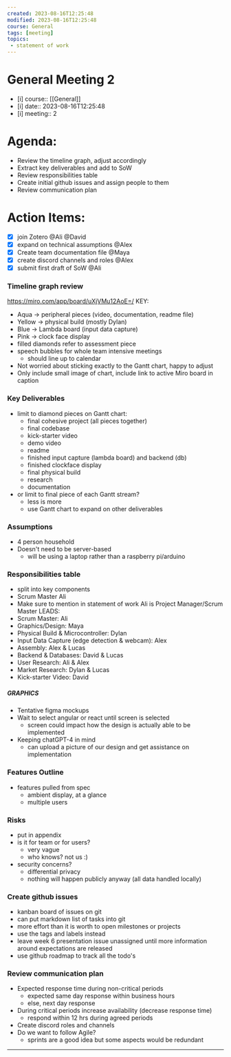 ```yaml
---
created: 2023-08-16T12:25:48
modified: 2023-08-16T12:25:48
course: General
tags: [meeting]
topics:
 - statement of work
---
```

# General Meeting 2
- [i] course:: [[General]]
- [i] date:: 2023-08-16T12:25:48
- [i] meeting:: 2

# Agenda:
- Review the timeline graph, adjust accordingly
- Extract key deliverables and add to SoW
- Review responsibilities table
- Create initial github issues and assign people to them
- Review communication plan
# Action Items:
- [x] join  Zotero @Ali @David
- [x] expand on technical assumptions @Alex
- [x] Create team documentation file @Maya
- [x] create discord channels and roles @Alex
- [x] submit first draft of SoW @Ali
### Timeline graph review
https://miro.com/app/board/uXjVMu12AoE=/
KEY:
- Aqua -> peripheral pieces (video, documentation, readme file)
- Yellow -> physical build (mostly Dylan)
- Blue -> Lambda board (input data capture) 
- Pink -> clock face display
- filled diamonds refer to assessment piece
- speech bubbles for whole team intensive meetings
	- should line up to calendar
- Not worried about sticking exactly to the Gantt chart, happy to adjust 
- Only include small image of chart, include link to active Miro board in caption
### Key Deliverables
- limit to diamond pieces on Gantt chart:
	- final cohesive project (all pieces together)
	- final codebase
	- kick-starter video
	- demo video
	- readme
	- finished input capture (lambda board) and backend (db)
	- finished clockface display
	- final physical build
	- research
	- documentation
- or limit to final piece of each Gantt stream?
	- less is more
	- use Gantt chart to expand on other deliverables
### Assumptions
- 4 person household
- Doesn't need to be server-based
	- will be using a laptop rather than a raspberry pi/arduino
### Responsibilities table
- split into key components
- Scrum Master Ali
- Make sure to mention in statement of work Ali is Project Manager/Scrum Master
LEADS:
- Scrum Master: Ali
- Graphics/Design: Maya
- Physical Build & Microcontroller: Dylan
- Input Data Capture (edge detection & webcam): Alex
- Assembly: Alex & Lucas
- Backend & Databases: David & Lucas
- User Research: Ali & Alex
- Market Research: Dylan & Lucas
- Kick-starter Video: David
##### GRAPHICS
- Tentative figma mockups
- Wait to select angular or react until screen is selected
	- screen could impact how the design is actually able to be implemented
- Keeping chatGPT-4 in mind
	- can upload a picture of our design and get assistance on implementation
### Features Outline
- features pulled from spec
	- ambient display, at a glance
	- multiple users
### Risks
- put in appendix
- is it for team or for users?
	- very vague
	- who knows? not us :)
- security concerns?
	- differential privacy
	- nothing will happen publicly anyway (all data handled locally)
### Create github issues
- kanban board of issues on git
- can put markdown list of tasks into git
- more effort than it is worth to open milestones or projects
- use the tags and labels instead
- leave week 6 presentation issue unassigned until more information around expectations are released
- use github roadmap to track all the todo's
### Review communication plan
- Expected response time during non-critical periods
	- expected same day response within business hours
	- else, next day response
- During critical periods increase availability (decrease response time)
	- respond within 12 hrs during agreed periods
- Create discord roles and channels
- Do we want to follow Agile?
	- sprints are a good idea but some aspects would be redundant
---
